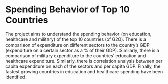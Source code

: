 # Spending Behavior of Top 10 Countries

  The project aims to understand the spending behavior (on education, healthcare and military) of the top 10 countries (of G20). There is a comparison of expenditure on different sectors to the country’s GDP (expenditure on a certain sector as a % of their GDP). Similarly, there is a comparison of military expenditure to the countries’ education and healthcare expenditure. Similarly, there is correlation analysis between per capita expenditure on each of the sectors and per capita GDP. Finally, the fastest growing countries in education and healthcare spending have been identified. 

